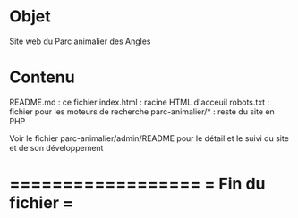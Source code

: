Objet
=====

Site web du Parc animalier des Angles

Contenu
=======
README.md : ce fichier
index.html : racine HTML d'acceuil
robots.txt : fichier pour les moteurs de recherche
parc-animalier/* : reste du site en PHP

Voir le fichier parc-animalier/admin/README pour le détail et le suivi du site et de son développement

==================
= Fin du fichier =
==================
